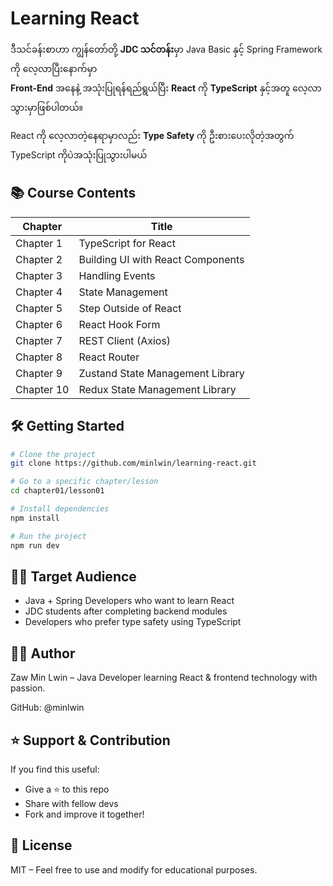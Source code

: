# Learning React

ဒီသင်ခန်းစာဟာ ကျွန်တော်တို့ **JDC သင်တန်း**မှာ Java Basic နှင့် Spring Framework ကို လေ့လာပြီးနောက်မှာ  
**Front-End** အနေနဲ့ အသုံးပြုရန်ရည်ရွယ်ပြီး **React** ကို **TypeScript** နှင့်အတူ လေ့လာသွားမှာဖြစ်ပါတယ်။

React ကို လေ့လာတဲ့နေရာမှာလည်း **Type Safety** ကို ဦးစားပေးလိုတဲ့အတွက်  
TypeScript ကိုပဲအသုံးပြုသွားပါမယ်

## 📚 Course Contents

| Chapter | Title |
|--------|-------|
| Chapter 1  | TypeScript for React |
| Chapter 2  | Building UI with React Components |
| Chapter 3  | Handling Events |
| Chapter 4  | State Management |
| Chapter 5  | Step Outside of React |
| Chapter 6  | React Hook Form |
| Chapter 7  | REST Client (Axios) |
| Chapter 8  | React Router |
| Chapter 9  | Zustand State Management Library |
| Chapter 10 | Redux State Management Library |


## 🛠 Getting Started

```bash
# Clone the project
git clone https://github.com/minlwin/learning-react.git

# Go to a specific chapter/lesson
cd chapter01/lesson01

# Install dependencies
npm install

# Run the project
npm run dev
```

## 🧑‍🏫 Target Audience

- Java + Spring Developers who want to learn React
- JDC students after completing backend modules
- Developers who prefer type safety using TypeScript

## 🙋‍♂️ Author

Zaw Min Lwin – Java Developer learning React & frontend technology with passion.

GitHub: @minlwin

## ⭐ Support & Contribution

If you find this useful:
- Give a ⭐ to this repo
- Share with fellow devs
- Fork and improve it together!

## 📌 License

MIT – Feel free to use and modify for educational purposes.